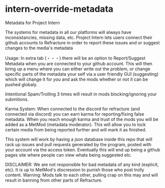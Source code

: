 # intern-override-metadata
Metadata for Project Intern

The systems for metadata in all our platforms will always have inconsistancies, missing data, etc. Project Intern lets
users connect their github accounts to Refracture in order to report these issues and or suggest changes to the media's metadata

Usage: In extra tab (・・・) there will be an option to Report/Suggest Metadata when you are connected to your github account. This will then bring up a menu where you can either write out the problem, or change specific parts of the metadata your self via a user friendly GUI (suggesting) which will change it for *you* and ask the mods whether or not it can be pushed globaly. 

Intentional Spam/Trolling 3 times will result in mods blocking/ignoring your submitions. 

Karma System: When connected to the discord for refracture (and connected via discord) you can earn karma for reporting/fixing false metadata. When you reach enough karma and trust of the mods you will be added as a MetMod (metadata moderator). This will allow you to lock certain media from being reported further and will mark it as finished.

This system will work by having a json database inside this repo that will rack up issues and pull requests generated by the program, posted with your account via the access token. Eventually this will end up being a github pages site where people can view whats being suggested etc. 

DISCLAIMER: We are not responsible for bad metadata of any kind (explicit, etc). It is up to MetMod's discression to punish those who post trolly content. 
Warning: Mods talk to each other, pulling crap on this may and will result in banning from other parts of Refracture.
